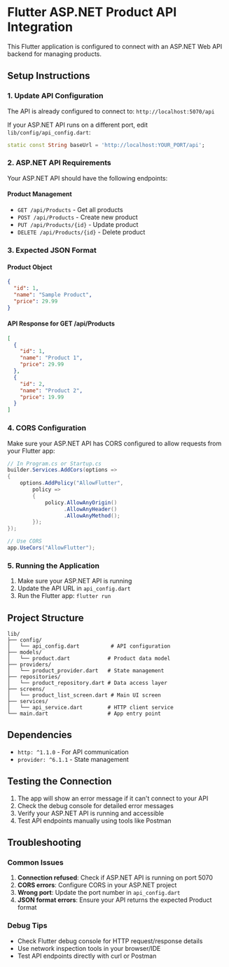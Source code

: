 # Flutter ASP.NET Product API Integration

This Flutter application is configured to connect with an ASP.NET Web API backend for managing products.

## Setup Instructions

### 1. Update API Configuration

The API is already configured to connect to: `http://localhost:5070/api`

If your ASP.NET API runs on a different port, edit `lib/config/api_config.dart`:

```dart
static const String baseUrl = 'http://localhost:YOUR_PORT/api';
```

### 2. ASP.NET API Requirements

Your ASP.NET API should have the following endpoints:

#### Product Management
- `GET /api/Products` - Get all products
- `POST /api/Products` - Create new product
- `PUT /api/Products/{id}` - Update product
- `DELETE /api/Products/{id}` - Delete product

### 3. Expected JSON Format

#### Product Object
```json
{
  "id": 1,
  "name": "Sample Product",
  "price": 29.99
}
```

#### API Response for GET /api/Products
```json
[
  {
    "id": 1,
    "name": "Product 1",
    "price": 29.99
  },
  {
    "id": 2,
    "name": "Product 2",
    "price": 19.99
  }
]
```

### 4. CORS Configuration

Make sure your ASP.NET API has CORS configured to allow requests from your Flutter app:

```csharp
// In Program.cs or Startup.cs
builder.Services.AddCors(options =>
{
    options.AddPolicy("AllowFlutter",
        policy =>
        {
            policy.AllowAnyOrigin()
                  .AllowAnyHeader()
                  .AllowAnyMethod();
        });
});

// Use CORS
app.UseCors("AllowFlutter");
```

### 5. Running the Application

1. Make sure your ASP.NET API is running
2. Update the API URL in `api_config.dart`
3. Run the Flutter app: `flutter run`

## Project Structure

```
lib/
├── config/
│   └── api_config.dart          # API configuration
├── models/
│   └── product.dart            # Product data model
├── providers/
│   └── product_provider.dart   # State management
├── repositories/
│   └── product_repository.dart # Data access layer
├── screens/
│   └── product_list_screen.dart # Main UI screen
├── services/
│   └── api_service.dart        # HTTP client service
└── main.dart                   # App entry point
```

## Dependencies

- `http: ^1.1.0` - For API communication
- `provider: ^6.1.1` - State management

## Testing the Connection

1. The app will show an error message if it can't connect to your API
2. Check the debug console for detailed error messages
3. Verify your ASP.NET API is running and accessible
4. Test API endpoints manually using tools like Postman

## Troubleshooting

### Common Issues

1. **Connection refused**: Check if ASP.NET API is running on port 5070
2. **CORS errors**: Configure CORS in your ASP.NET project
3. **Wrong port**: Update the port number in `api_config.dart`
4. **JSON format errors**: Ensure your API returns the expected Product format

### Debug Tips

- Check Flutter debug console for HTTP request/response details
- Use network inspection tools in your browser/IDE
- Test API endpoints directly with curl or Postman